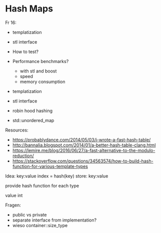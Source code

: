 # Hash Maps

Fr 16:
- templatization

- stl interface
- How to test?
- Performance benchmarks?
	- with stl and boost	
	- speed
	- memory consumption
- templatization
- stl interface
- robin hood hashing
- std::unordered_map

Resources:
- https://probablydance.com/2014/05/03/i-wrote-a-fast-hash-table/
- http://bannalia.blogspot.com/2014/01/a-better-hash-table-clang.html
- https://lemire.me/blog/2016/06/27/a-fast-alternative-to-the-modulo-reduction/
- https://stackoverflow.com/questions/34563574/how-to-build-hash-function-for-various-template-types




Idea:
key:value
index = hash(key)
store: key:value

provide hash function for each type

value
int


Fragen:
- public vs private
- separate interface from implementation?
 - wieso container::size_type
